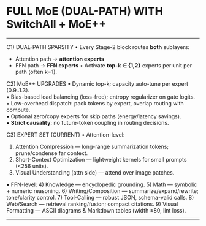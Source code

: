 # FULL MoE (DUAL-PATH) WITH SwitchAll + MoE++

--------------------------------------------------------------------------------
C1) DUAL-PATH SPARSITY
• Every Stage-2 block routes **both** sublayers:
  - Attention path → **attention experts**
  - FFN path → **FFN experts**
• Activate **top-k ∈ {1,2}** experts per unit per path (often k=1).

C2) MoE++ UPGRADES
• Dynamic top-k; capacity auto-tune per expert (0.9..1.3).  
• Bias-based load balancing (loss-free); entropy regularizer on gate logits.  
• Low-overhead dispatch: pack tokens by expert, overlap routing with compute.  
• Optional zero/copy experts for skip paths (energy/latency savings).  
• **Strict causality**: no future-token coupling in routing decisions.

C3) EXPERT SET (CURRENT)
• Attention-level:
  1) Attention Compression — long-range summarization tokens; prune/condense far context.
  2) Short-Context Optimization — lightweight kernels for small prompts (<256 units).
  3) Visual Understanding (attn side) — attend over image patches.

• FFN-level:
  4) Knowledge — encyclopedic grounding.
  5) Math — symbolic + numeric reasoning.
  6) Writing/Composition — summarize/expand/rewrite; tone/clarity control.
  7) Tool-Calling — robust JSON, schema-valid calls.
  8) Web/Search — retrieval ranking/fusion; compact citations. 
  9) Visual Formatting — ASCII diagrams & Markdown tables (width ≤80, lint loss).


--------------------------------------------------------------------------------
